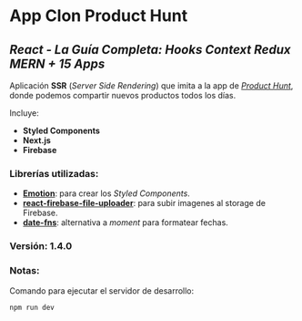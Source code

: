 # App Clon Product Hunt

## *React - La Guía Completa: Hooks Context Redux MERN + 15 Apps*

Aplicación **SSR** (_Server Side Rendering_) que imita a la app de [_Product Hunt_](https://www.producthunt.com/), donde podemos compartir nuevos productos todos los días.

Incluye:
+ **Styled Components**
+ **Next.js**
+ **Firebase**

### Librerías utilizadas:
- [**Emotion**](https://emotion.sh/docs/introduction): para crear los _Styled Components_.
- [**react-firebase-file-uploader**](https://www.npmjs.com/package/react-firebase-file-uploader): para subir imagenes al storage de Firebase.
- [**date-fns**](https://www.npmjs.com/package/date-fns): alternativa a _moment_ para formatear fechas.

### Versión: 1.4.0

### Notas:
Comando para ejecutar el servidor de desarrollo:
```
npm run dev
```